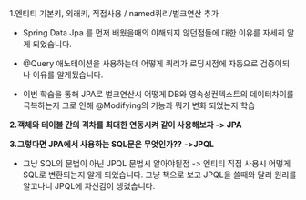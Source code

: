 1.엔티티 기본키, 외래키, 직접사용 / named쿼리/벌크연산 추가

- Spring Data Jpa 를 먼저 배웠을때의 이해되지 않던점들에 대한 이유를 자세히 알게 되었습니다.

-  @Query 애노테이션을 사용하는데 어떻게 쿼리가 로딩시점에 자동으로 검증이되나 이유를 알게됬습니다. 
  
-  이번 학습을 통해 JPA로 벌크연산시 어떻게 DB와 영속성컨텍스트의 데이터차이를 극복하는지 그로 인해  @Modifying의 기능과 뭐가 변화 되었는지 학습

**2.객체와 테이블 간의 격차를 최대한 연동시켜 같이 사용해보자 -> JPA**

**3.그렇다면 JPA에서 사용하는 SQL문은 무엇인가??**
**->JPQL**
- 그냥 SQL의 문법이 아닌 JPQL 문법시 알아야될점 -> 엔티티 직접 사용시 어떻게 SQL로 변환되는지 알게 되었습니다. 그냥 책으로 보고 JPQL을 쓸때와 달리 원리를 알고나니 JPQL에 자신감이 생겼습니다.
